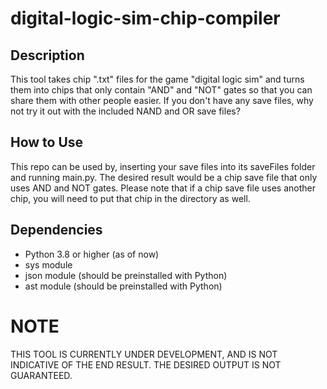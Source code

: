 # digital-logic-sim-chip-compiler
## Description
This tool takes chip ".txt" files for the game "digital logic sim" and turns them into chips that only contain "AND" and "NOT" gates so that you can share them with other people easier. If you don't have any save files, why not try it out with the included NAND and OR save files?
## How to Use
This repo can be used by, inserting your save files into its saveFiles folder and running main.py. The desired result would be a chip save file that only uses AND and NOT gates. Please note that if a chip save file uses another chip, you will need to put that chip in the directory as well.
## Dependencies
+ Python 3.8 or higher (as of now)
+ sys module
+ json module (should be preinstalled with Python)
+ ast module (should be preinstalled with Python)
# NOTE
THIS TOOL IS CURRENTLY UNDER DEVELOPMENT, AND IS NOT INDICATIVE OF THE END RESULT. THE DESIRED OUTPUT IS NOT GUARANTEED.
